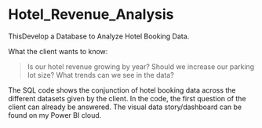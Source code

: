 # Hotel_Revenue_Analysis
ThisDevelop a Database to Analyze Hotel Booking Data.</p>
What the client wants to know:</p>  
> Is our hotel revenue growing by year?
  > Should we increase our parking lot size?
  > What trends can we see in the data?</p>
<p>The SQL code shows the conjunction of hotel booking data across the different datasets given by the client.
 In the code, the first question of the client can already be answered.
The visual data story/dashboard can be found on my Power BI cloud.
